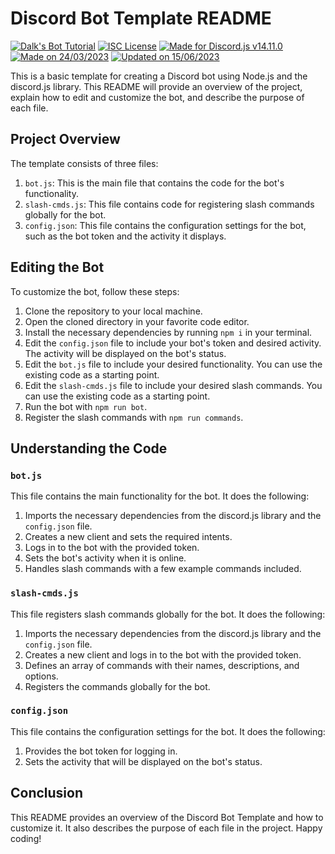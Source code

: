 # Discord Bot Template README

[![Dalk's Bot Tutorial](https://img.shields.io/badge/Discord%20Bot%20Tutorial-Dalk\'s%20Bot%20Tutorial-yellow.svg)](https://github.com/dalk21/dalks-bot-tutorial) 
[![ISC License](https://img.shields.io/badge/License-ISC-green.svg)](https://www.isc.org/licenses/)
[![Made for Discord.js v14.11.0](https://img.shields.io/badge/discord\.js-v14.11.0-blue.svg)](https://github.com/discordjs/discord.js/tree/b61e4fb0dcb9e5d43a7626c5a4760f5801e06fae)
[![Made on 24/03/2023](https://img.shields.io/badge/release%20date-March%2024th,%202023%20\(24/03/2023\)-red.svg)](https://github.com/dalk21/dalks-bot-tutorial) 
[![Updated on 15/06/2023](https://img.shields.io/badge/last%20updated%20date-June%2015th,%202023%20\(15/06/2023\)-orange.svg)](https://github.com/dalk21/dalks-bot-tutorial) 

This is a basic template for creating a Discord bot using Node.js and
the discord.js library. This README will provide an overview of the
project, explain how to edit and customize the bot, and describe the
purpose of each file.

## Project Overview

The template consists of three files:

1.  `bot.js`: This is the main file that contains the code for the bot's
    functionality.
2.  `slash-cmds.js`: This file contains code for registering slash
    commands globally for the bot.
3.  `config.json`: This file contains the configuration settings for the
    bot, such as the bot token and the activity it displays.

## Editing the Bot

To customize the bot, follow these steps:

1.  Clone the repository to your local machine.
2.  Open the cloned directory in your favorite code editor.
3.  Install the necessary dependencies by running `npm i` in your
    terminal.
4.  Edit the `config.json` file to include your bot's token and desired
    activity. The activity will be displayed on the bot's status.
5.  Edit the `bot.js` file to include your desired functionality. You
    can use the existing code as a starting point.
6.  Edit the `slash-cmds.js` file to include your desired slash
    commands. You can use the existing code as a starting point.
7.  Run the bot with `npm run bot`.
8.  Register the slash commands with `npm run commands`.

## Understanding the Code

### `bot.js`

This file contains the main functionality for the bot. It does the
following:

1.  Imports the necessary dependencies from the discord.js library and
    the `config.json` file.
2.  Creates a new client and sets the required intents.
3.  Logs in to the bot with the provided token.
4.  Sets the bot's activity when it is online.
5.  Handles slash commands with a few example commands included.

### `slash-cmds.js`

This file registers slash commands globally for the bot. It does the
following:

1.  Imports the necessary dependencies from the discord.js library and
    the `config.json` file.
2.  Creates a new client and logs in to the bot with the provided token.
3.  Defines an array of commands with their names, descriptions, and
    options.
4.  Registers the commands globally for the bot.

### `config.json`

This file contains the configuration settings for the bot. It does the
following:

1.  Provides the bot token for logging in.
2.  Sets the activity that will be displayed on the bot's status.

## Conclusion

This README provides an overview of the Discord Bot Template and how to
customize it. It also describes the purpose of each file in the project.
Happy coding!
